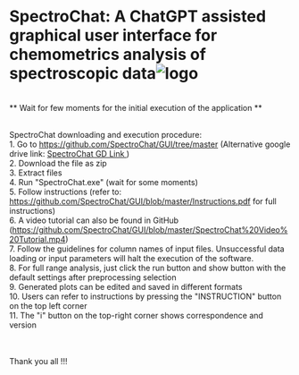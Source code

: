# SpectroChat: A ChatGPT assisted graphical user interface for chemometrics analysis of spectroscopic data![logo](https://user-images.githubusercontent.com/128515711/226697817-fc07112d-f217-4442-aab6-59f87c80c5e8.JPG)
<br>** Wait for few moments for the initial execution of the application **

<br>SpectroChat downloading and execution procedure:
<br>1. Go to https://github.com/SpectroChat/GUI/tree/master (Alternative google drive link: <a href="https://drive.google.com/file/d/18dtl88GKNbTREOTLJUvKYbSceATTmr-z/view?usp=sharing">SpectroChat GD Link </a>)
<br>2. Download the file as zip
<br>3. Extract files
<br>4. Run "SpectroChat.exe" (wait for some moments)
<br>5. Follow instructions (refer to: https://github.com/SpectroChat/GUI/blob/master/Instructions.pdf for full instructions)
<br>6. A video tutorial can also be found in GitHub (https://github.com/SpectroChat/GUI/blob/master/SpectroChat%20Video%20Tutorial.mp4)
<br>7. Follow the guidelines for column names of input files. Unsuccessful data loading or input parameters will halt the execution of the software.
<br>8. For full range analysis, just click the run button and show button with the default settings after preprocessing selection
<br>9. Generated plots can be edited and saved in different formats
<br>10. Users can refer to instructions by pressing the "INSTRUCTION" button on the top left corner
<br>11. The "i" button on the top-right corner shows correspondence and version

<br>
<br>
Thank you all !!!
